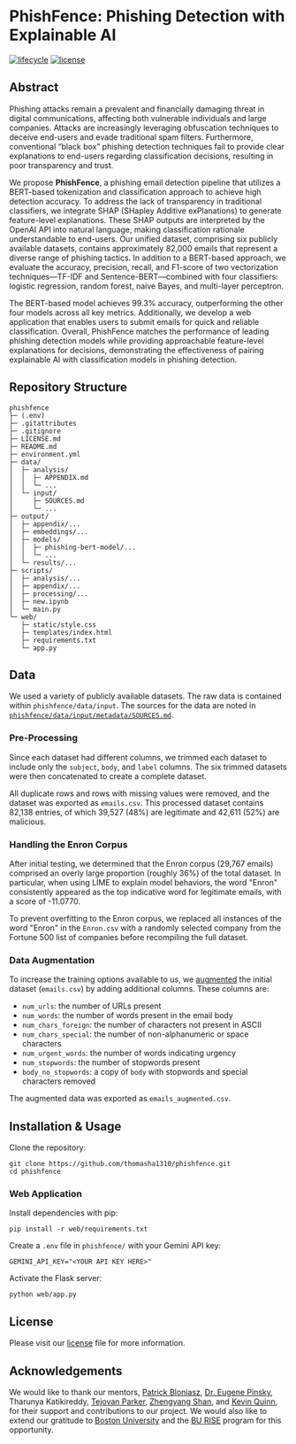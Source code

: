 # PhishFence: Phishing Detection with Explainable AI

[![lifecycle](https://img.shields.io/badge/lifecycle-experimental-orange)](https://lifecycle.r-lib.org/articles/stages.html)
[![license](https://img.shields.io/badge/license-MIT_/_CC_BY--SA_4.0-blue)](LICENSE.md)

## Abstract

Phishing attacks remain a prevalent and financially damaging threat in digital communications, affecting both vulnerable individuals and large companies. Attacks are increasingly leveraging obfuscation techniques to deceive end-users and evade traditional spam filters. Furthermore, conventional “black box” phishing detection techniques fail to provide clear explanations to end-users regarding classification decisions, resulting in poor transparency and trust.

We propose **PhishFence**, a phishing email detection pipeline that utilizes a BERT-based tokenization and classification approach to achieve high detection accuracy. To address the lack of transparency in traditional classifiers, we integrate SHAP (SHapley Additive exPlanations) to generate feature-level explanations. These SHAP outputs are interpreted by the OpenAI API into natural language, making classification rationale understandable to end-users. Our unified dataset, comprising six publicly available datasets, contains approximately 82,000 emails that represent a diverse range of phishing tactics. In addition to a BERT-based approach, we evaluate the accuracy, precision, recall, and F1-score of two vectorization techniques—TF-IDF and Sentence-BERT—combined with four classifiers: logistic regression, random forest, naive Bayes, and multi-layer perceptron.

The BERT-based model achieves 99.3% accuracy, outperforming the other four models across all key metrics. Additionally, we develop a web application that enables users to submit emails for quick and reliable classification. Overall, PhishFence matches the performance of leading phishing detection models while providing approachable feature-level explanations for decisions, demonstrating the effectiveness of pairing explainable AI with classification models in phishing detection.

## Repository Structure

```
phishfence
├─ (.env)
├─ .gitattributes
├─ .gitignore
├─ LICENSE.md
├─ README.md
├─ environment.yml
├─ data/
│  ├─ analysis/
│  │  ├─ APPENDIX.md
│  │  └─ ...
│  └─ input/
│     ├─ SOURCES.md
│     └─ ...
├─ output/
│  ├─ appendix/...
│  ├─ embeddings/...
│  ├─ models/
│  │  ├─ phishing-bert-model/...
│  │  └─ ...
│  └─ results/...
├─ scripts/
│  ├─ analysis/...
│  ├─ appendix/...
│  ├─ processing/...
│  ├─ new.ipynb
│  └─ main.py
└─ web/
   ├─ static/style.css
   ├─ templates/index.html
   ├─ requirements.txt
   └─ app.py
```

## Data

We used a variety of publicly available datasets. The raw data is contained within `phishfence/data/input`. The sources for the data are noted in [`phishfence/data/input/metadata/SOURCES.md`](https://github.com/thomasha1310/phishfence/blob/main/data/input/metadata/SOURCES.md).

### Pre-Processing

Since each dataset had different columns, we trimmed each dataset to include only the `subject`, `body`, and `label` columns. The six trimmed datasets were then concatenated to create a complete dataset.

All duplicate rows and rows with missing values were removed, and the dataset was exported as `emails.csv`. This processed dataset contains 82,138 entries, of which 39,527 (48%) are legitimate and 42,611 (52%) are malicious.

### Handling the Enron Corpus

After initial testing, we determined that the Enron corpus (29,767 emails) comprised an overly large proportion (roughly 36%) of the total dataset. In particular, when using LIME to explain model behaviors, the word "Enron" consistently appeared as the top indicative word for legitimate emails, with a score of -11.0770.

To prevent overfitting to the Enron corpus, we replaced all instances of the word "Enron" in the `Enron.csv` with a randomly selected company from the Fortune 500 list of companies before recompiling the full dataset.

### Data Augmentation

To increase the training options available to us, we [augmented](https://github.com/thomasha1310/phishfence/blob/main/scripts/processing/augmentation.py) the initial dataset (`emails.csv`) by adding additional columns. These columns are:

- `num_urls`: the number of URLs present
- `num_words`: the number of words present in the email body
- `num_chars_foreign`: the number of characters not present in ASCII
- `num_chars_special`: the number of non-alphanumeric or space characters
- `num_urgent_words`: the number of words indicating urgency
- `num_stopwords`: the number of stopwords present
- `body_no_stopwords`: a copy of `body` with stopwords and special characters removed

The augmented data was exported as `emails_augmented.csv`.

## Installation & Usage

Clone the repository:
```
git clone https://github.com/thomasha1310/phishfence.git
cd phishfence
```

### Web Application

Install dependencies with pip:
```
pip install -r web/requirements.txt
```

Create a `.env` file in `phishfence/` with your Gemini API key:
```
GEMINI_API_KEY="<YOUR API KEY HERE>"
```

Activate the Flask server:
```
python web/app.py
```

## License

Please visit our [license](https://github.com/thomasha1310/phishfence/blob/main/LICENSE.md) file for more information.

## Acknowledgements

We would like to thank our mentors, [Patrick Bloniasz](https://github.com/bloniaszp), [Dr. Eugene Pinsky](https://www.bu.edu/met/profile/eugene-pinsky/), Tharunya Katikireddy, [Tejovan Parker](https://www.tejovanparker.com/), [Zhengyang Shan](https://github.com/ZhengyangShan), and [Kevin Quinn](https://github.com/kevinqnb), for their support and contributions to our project. We would also like to extend our gratitude to [Boston University](https://www.bu.edu/) and the [BU RISE](https://www.bu.edu/summer/high-school-programs/rise-internship-practicum/) program for this opportunity.
